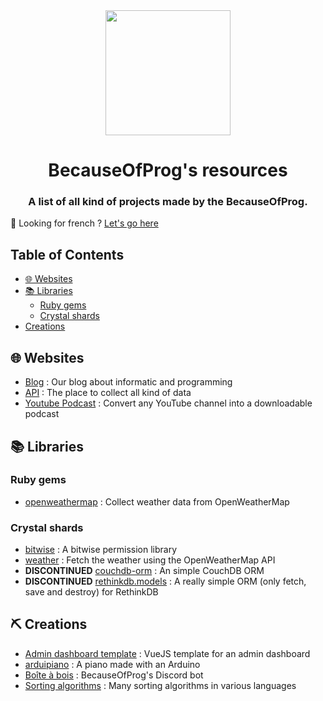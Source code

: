 <div align="center">
  <img src="https://cdn.becauseofprog.fr/v2/sites/becauseofprog.fr/assets/logos/bop.svg" width="200" />
  <h1>BecauseOfProg's resources</h1>
  <h3>A list of all kind of projects made by the BecauseOfProg.</h3>
</div>

🥖 Looking for french ? [Let's go here](README-fr.md)

## Table of Contents

- [🌐 Websites](#-websites)
- [📚 Libraries](#-libraries)
  - [Ruby gems](#ruby-gems)
  - [Crystal shards](#crystal-shards)
- [Creations](#-creations)

## 🌐 Websites

- [Blog](https://becauseofprog.fr) : Our blog about informatic and programming
- [API](https://github.com/BecauseOfProg/api-docs) : The place to collect all kind of data
- [Youtube Podcast](https://podcast.becauseofprog.fr) : Convert any YouTube channel into a downloadable podcast

## 📚 Libraries

### Ruby gems

- [openweathermap](https://github.com/BecauseOfProg/openweathermap-ruby) : Collect weather data from OpenWeatherMap

### Crystal shards

- [bitwise](https://github.com/BecauseOfProg/bitwise) : A bitwise permission library
- [weather](https://github.com/BecauseOfProg/crystal-weather) : Fetch the weather using the OpenWeatherMap API
- **DISCONTINUED** [couchdb-orm](https://github.com/BecauseOfProg/couchdb-orm) : An simple CouchDB ORM
- **DISCONTINUED** [rethinkdb.models](https://github.com/BecauseOfProg/rethinkdb.models) : A really simple ORM (only fetch, save and destroy) for RethinkDB

## ⛏ Creations

- [Admin dashboard template](https://github.com/BecauseOfProg/admin-dashboard-template) : VueJS template for an admin dashboard
- [arduipiano](https://github.com/BecauseOfProg/arduipiano) : A piano made with an Arduino
- [Boîte à bois](https://github.com/BecauseOfProg/boite-a-bois) : BecauseOfProg's Discord bot
- [Sorting algorithms](https://github.com/BecauseOfProg/sorting-algorithms) : Many sorting algorithms in various languages
